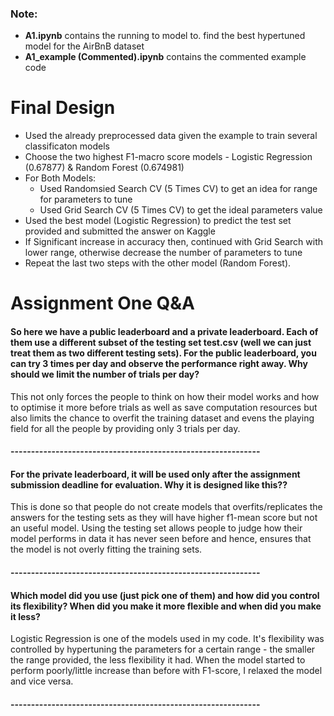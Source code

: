 ### Note:
* **A1.ipynb** contains the running to model to. find the best hypertuned model for the AirBnB dataset
* **A1_example (Commented).ipynb** contains the commented example code

# Final Design
* Used the already preprocessed data given the example to train several classificaton models
* Choose the two highest F1-macro score models - Logistic Regression (0.67877) & Random Forest (0.674981)
* For Both Models:
  * Used Randomsied Search CV (5 Times CV)  to get an idea for range for parameters to tune
  * Used Grid Search CV (5 Times CV) to get the ideal parameters value
* Used the best model (Logistic Regression) to predict the test set provided and submitted the answer on Kaggle 
* If Significant increase in accuracy then, continued with Grid Search with lower range, otherwise decrease the number of parameters to tune
* Repeat the last two steps with the other model (Random Forest).

# Assignment One Q&A

#### So here we have a public leaderboard and a private leaderboard. Each of them use a different subset of the testing set test.csv (well we can just treat them as two different testing sets). For the public leaderboard, you can try 3 times per day and observe the performance right away. Why should we limit the number of trials per day?

This not only forces the people to think on how their model works and how to optimise it more before trials as well as save computation resources but also limits the chance to overfit the training dataset and evens the playing field for all the people by providing only 3 trials per day.

#### -------------------------------------------------------------

#### For the private leaderboard, it will be used only after the assignment submission deadline for evaluation. Why it is designed like this??
This is done so that people do not create models that overfits/replicates the answers for the testing sets as they will have higher f1-mean score but not an useful model. Using the testing set allows people to judge how their model performs in data it has never seen before and hence, ensures that the model is not overly fitting the training sets.

#### -------------------------------------------------------------

#### Which model did you use (just pick one of them) and how did you control its flexibility? When did you make it more flexible and when did you make it less?

Logistic Regression is one of the models used in my code. It's flexibility was controlled by hypertuning the parameters for a certain range - the smaller the range provided, the less flexibility it had. When the model started to perform poorly/little increase than before with F1-score, I relaxed the model and vice versa.

#### -------------------------------------------------------------
